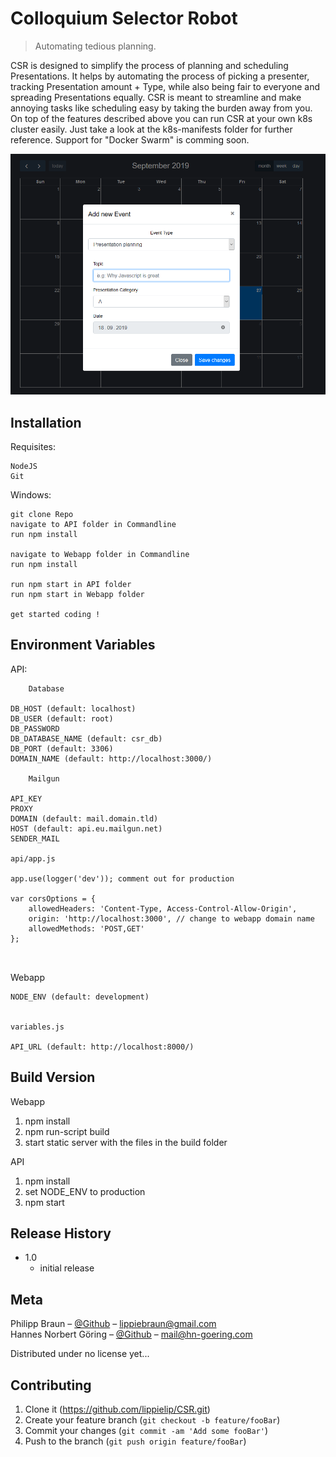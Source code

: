 # Colloquium Selector Robot
> Automating tedious planning.


CSR is designed to simplify the process of planning and scheduling Presentations.
It helps by automating the process of picking a presenter, tracking Presentation amount + Type, while also being fair to everyone and 
spreading Presentations equally. CSR is meant to streamline and make annoying tasks like scheduling easy by taking the burden away from you.
On top of the features described above you can run CSR at your own k8s cluster easily. Just take a look at the k8s-manifests folder for further reference.
Support for "Docker Swarm" is comming soon.

![Header Image](header.PNG)

## Installation

Requisites:
```
NodeJS
Git
```
Windows:
```
git clone Repo
navigate to API folder in Commandline
run npm install

navigate to Webapp folder in Commandline
run npm install

run npm start in API folder
run npm start in Webapp folder

get started coding !

```
## Environment Variables

API:
```
    Database

DB_HOST (default: localhost)
DB_USER (default: root)
DB_PASSWORD 
DB_DATABASE_NAME (default: csr_db)
DB_PORT (default: 3306)
DOMAIN_NAME (default: http://localhost:3000/)

    Mailgun

API_KEY
PROXY
DOMAIN (default: mail.domain.tld)
HOST (default: api.eu.mailgun.net)
SENDER_MAIL

api/app.js

app.use(logger('dev')); comment out for production

var corsOptions = {
	allowedHeaders: 'Content-Type, Access-Control-Allow-Origin',
	origin: 'http://localhost:3000', // change to webapp domain name
	allowedMethods: 'POST,GET'
};



```

Webapp
```
NODE_ENV (default: development)


variables.js

API_URL (default: http://localhost:8000/)

```
## Build Version
Webapp
1. npm install
2. npm run-script build 
3. start static server with the files in the build folder

API
1. npm install
2. set NODE_ENV to production
3. npm start
## Release History

* 1.0
    * initial release 

## Meta

Philipp Braun – [@Github](https://github.com/lippielip) – lippiebraun@gmail.com  
Hannes Norbert Göring – [@Github](https://github.com/pitscher) – mail@hn-goering.com

Distributed under no license yet...

## Contributing

1. Clone it (<https://github.com/lippielip/CSR.git>)
2. Create your feature branch (`git checkout -b feature/fooBar`)
3. Commit your changes (`git commit -am 'Add some fooBar'`)
4. Push to the branch (`git push origin feature/fooBar`)

<!-- Markdown link & img dfn's -->
[npm-image]: https://img.shields.io/npm/v/datadog-metrics.svg?style=flat-square
[npm-url]: https://npmjs.org/package/datadog-metrics
[npm-downloads]: https://img.shields.io/npm/dm/datadog-metrics.svg?style=flat-square
[travis-image]: https://img.shields.io/travis/dbader/node-datadog-metrics/master.svg?style=flat-square
[travis-url]: https://travis-ci.org/dbader/node-datadog-metrics
[wiki]: https://github.com/yourname/yourproject/wiki
